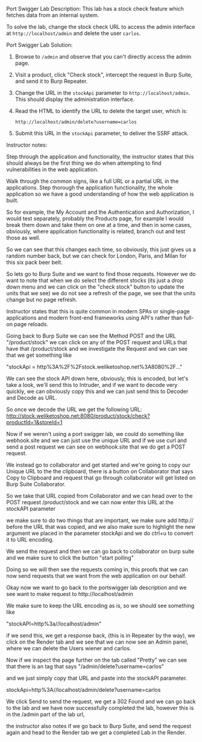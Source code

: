 Port Swigger Lab Description:
This lab has a stock check feature which fetches data from an internal system.

To solve the lab, change the stock check URL to access the admin interface at `http://localhost/admin` and delete the user `carlos`.

Port Swigger Lab Solution:
1. Browse to `/admin` and observe that you can't directly access the admin page.
2. Visit a product, click "Check stock", intercept the request in Burp Suite, and send it to Burp Repeater.
3. Change the URL in the `stockApi` parameter to `http://localhost/admin`. This should display the administration interface.
4. Read the HTML to identify the URL to delete the target user, which is:
    
    `http://localhost/admin/delete?username=carlos`
5. Submit this URL in the `stockApi` parameter, to deliver the SSRF attack.


Instructor notes:

Step through the application and functionality, the instructor states that this should always be the first thing we do when attempting to find vulnerabilities in the web application. 

Walk through the common signs, like a full URL or a partial URL in the applications. Step thorough the application functionality, the whole application so we have a good understanding of how the web application is built.

So for example, the My Account and the Authentication and Authorization, I would test separately, probably the Products page, for example I would break them down and take them on one at a time, and then in some cases, obviously, where application functionality is related, branch out and test those as well.

So we can see that this changes each time, so obviously, this just gives us a random number back, but we can check for London, Paris, and Milan for this six pack beer belt.

So lets go to Burp Suite and we want to find those requests. However we do want to note that when we do select the different stocks (its just a drop down menu and we can click on the "check stock" button to update the units that we see) we do not see a refresh of the page, we see that the units change but no page refresh.

Instructor states that this is quite common in modern SPAs or single-page applications and modern front-end frameworks using API's rather than full-on page reloads.

Going back to Burp Suite we can see the Method POST and the URL "/product/stock" we can click on any of the POST request and URLs that have that /product/stock and we investigate the Request and we can see that we get something like 

"stockApi = http%3A%2F%2Fstock.weliketoshop.net%3A8080%2F..."

We can see the stock API down here, obviously, this is encoded, but let's take a look, we'll send this to Intruder, and if we want to decode very quickly, we can obviously copy this and we can just send this to Decoder and Decode as URL.

So once we decode the URL we get the following URL:
http://stock.weliketoshop.net:8080/product/stock/check?productId=1&storeId=1

Now if we weren't using a port swigger lab, we could do something like webhook.site and we can just use the unique URL and if we use curl and send a post request we can see on webhook.site that we do get a POST request. 

We instead go to collaborator and get started and we're going to copy our Unique URL to the the clipboard, there is a button on Collaborator that says Copy to Clipboard  and request that go through collaborator will get listed on Burp Suite Collaborator.

So we take that URL copied from Collaborator and we can head over to the POST request /product/stock and we can now enter this URL at the stockAPI parameter

we make sure to do two things that are important, we make sure add http:// before the URL that was copied, and we also make sure to highlight the new argument we placed in the parameter stockApi and we do ctrl+u to convert it to URL encoding.

We send the request and then we can go back to collaborator on burp suite and we make sure to click the button "start polling"

Doing so we will then see the requests coming in, this proofs that we can now send requests that we want from the web application on our behalf.

Okay now we want to go back to the portswigger lab description and we see want to make request to http://localhost/admin

We make sure to keep the URL encoding as is, so we should see something like

"stockAPI=http%3a//localhost/admin"

if we send this, we get a response back, (this is in Repeater by the way), we click on the Render tab and we see that we can now see an Admin panel, where we can delete the Users wiener and carlos.

Now if we inspect the page further on the tab called "Pretty" we can see that there is an <a> tag that says "/admin/delete?username=carlos"

and we just simply copy that URL and paste into the stockAPI parameter.

stockApi=http%3A//localhost/admin/delete?username=carlos


We click Send to send the request, we get a 302 Found and we can go back to the lab and we have now successfully completed the lab, however this is in the /admin part of the lab url,

the instructor also notes if we go back to Burp Suite, and send the request again and head to the Render tab we get a completed Lab in the Render.


